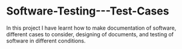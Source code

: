 # Software-Testing---Test-Cases
 In this project I have learnt how to make documentation of software, different cases to consider, designing of documents, and testing of software in different conditions.
